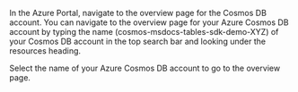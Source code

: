 In the Azure Portal, navigate to the overview page for the Cosmos DB account.  You can navigate to the overview page for your Azure Cosmos DB account by typing the name (cosmos-msdocs-tables-sdk-demo-XYZ) of your Cosmos DB account in the top search bar and looking under the resources heading.

Select the name of your Azure Cosmos DB account to go to the overview page.
